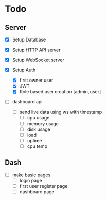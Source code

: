 # Todo

## Server

- [x] Setup Database
- [x] Setup HTTP API server
- [x] Setup WebSocket server

- [x] Setup Auth
  - [x] first owner user
  - [x] JWT
  - [x] Role based user creation [admin, user]

- [ ] dashboard api
  - [ ] send live data using ws with timestamp
    - [ ] cpu usage
    - [ ] memory usage 
    - [ ] disk usage
    - [ ] load
    - [ ] uptime
    - [ ] cpu temp 

## Dash

- [ ] make basic pages
  - [ ] login page
  - [ ] first user register page
  - [ ] dashboard page
